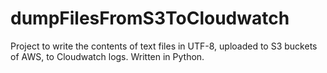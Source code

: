 # dumpFilesFromS3ToCloudwatch
Project to write the contents of text files in UTF-8, uploaded to S3 buckets of AWS, to Cloudwatch logs. Written in Python.
